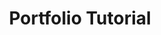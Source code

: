 ---
layout: category
title: Portfolio Tutorial
category: Portfolio Tutorial
permalink: /categories/Portfolio Tutorial/
--- 